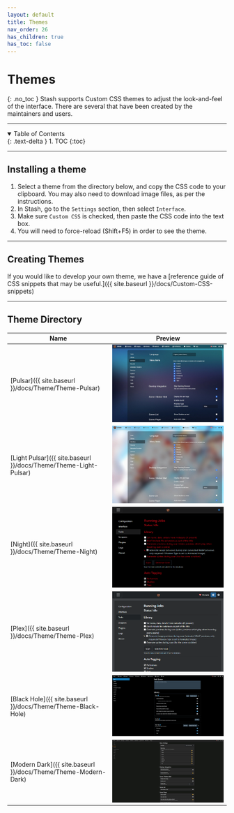 ```yaml
---
layout: default
title: Themes
nav_order: 26
has_children: true
has_toc: false
---
```

# **Themes**
{: .no_toc }
Stash supports Custom CSS themes to adjust the look-and-feel of the interface. There are several that have been created by the maintainers and users.

---

<details open markdown="block">
  <summary>
    Table of Contents
  </summary>
{: .text-delta }
1. TOC
{:toc}
</details>

---

## Installing a theme

1. Select a theme from the directory below, and copy the CSS code to your clipboard. You may also need to download image files, as per the instructions.
2. In Stash, go to the `Settings` section, then select `Interface`.
3. Make sure `Custom CSS` is checked, then paste the CSS code into the text box.
4. You will need to force-reload (Shift+F5) in order to see the theme.

---

## Creating Themes

If you would like to develop your own theme, we have a [reference guide of CSS snippets that may be useful.]({{ site.baseurl }}/docs/Custom-CSS-snippets)

---

## Theme Directory

| Name                                                         | Preview                                                               |
| ---------------------------------------------------------------- | ------------------------------------------------------------------------- |
| [Pulsar]({{ site.baseurl }}/docs/Theme/Theme-Pulsar)             | ![Screenshot of Pulsar Theme](Themes/assets/Pulsar-preview.jpg)             |
| [Light Pulsar]({{ site.baseurl }}/docs/Theme/Theme-Light-Pulsar) | ![Screenshot of Light Pulsar Theme](Themes/assets/Light-Pulsar-preview.jpg) |
| [Night]({{ site.baseurl }}/docs/Theme/Theme-Night)               | ![Screenshot of Night Theme](Themes/assets/Night-preview.png)               |
| [Plex]({{ site.baseurl }}/docs/Theme/Theme-Plex)                 | ![Screenshot of Plex Theme](Themes/assets/Plex-preview.png)                 |
| [Black Hole]({{ site.baseurl }}/docs/Theme/Theme-Black-Hole)     | ![Screenshot of Black Hole Theme](Themes/assets/Black-Hole-preview.png)     |
| [Modern Dark]({{ site.baseurl }}/docs/Theme/Theme-Modern-Dark)   | ![Screenshot of Modern Dark](Themes/assets/Modern-Dark-preview.jpg)         |
